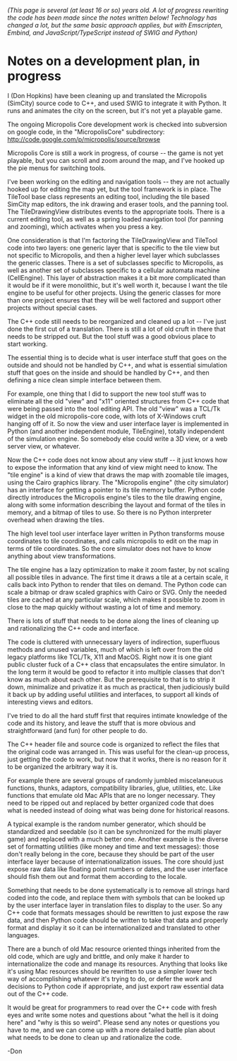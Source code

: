 _(This page is several (at least 16 or so) years old. A lot of progress rewriting the code has been made since the notes written below! Technology has changed a lot, but the same basic approach applies, but with Emscripten, Embind, and JavaScript/TypeScript instead of SWIG and Python)_

# Notes on a development plan, in progress #

I (Don Hopkins) have been cleaning up and translated the Micropolis (SimCity) source code to C++, and used SWIG to integrate it with Python.
It runs and animates the city on the screen, but it's not yet a playable game.

The ongoing Micropolis Core development work is checked into subversion on google code, in the "MicropolisCore" subdirectory: http://code.google.com/p/micropolis/source/browse

Micropolis Core is still a work in progress, of course -- the game is not yet playable, but you can scroll and zoom around the map, and I've hooked up the pie menus for switching tools.

I've been working on the editing and navigation tools -- they are not actually hooked up for editing the map yet, but the tool framework is in place.
The TileTool base class represents an editing tool, including the tile based SimCity map editors, the ink drawing and eraser tools, and the panning tool. The TileDrawingView distributes events to the appropriate tools. There is a current editing tool, as well as a spring loaded navigation tool (for panning and zooming), which activates when you press a key.

One consideration is that I'm factoring the TileDrawingView and TileTool code into two layers: one generic layer that is specific to the tile view but not specific to Micropolis, and then a higher level layer which subclasses the generic classes. There is a set of subclasses specific to Micropolis, as well as another set of subclasses specific to a cellular automata machine (CellEngine). This layer of abstraction makes it a bit more complicated than it would be if it were monolithic, but it's well worth it, because I want the tile engine to be useful for other projects. Using the generic classes for more than one project ensures that they will be well factored and support other projects without special cases.

The C++ code still needs to be reorganized and cleaned up a lot -- I've just done the first cut of a translation. There is still a lot of old cruft in there that needs to be stripped out. But the tool stuff was a good obvious place to start working.

The essential thing is to decide what is user interface stuff that goes on the outside and should not be handled by C++, and what is essential simulation stuff that goes on the inside and should be handled by C++, and then defining a nice clean simple interface between them.

For example, one thing that I did to support the new tool stuff was to eliminate all the old "view" and "x11" oriented structures from C++ code that were being passed into the tool editing API. The old "view" was a TCL/Tk widget in the old micropolis-core code, with lots of X-Windows cruft hanging off of it. So now the view and user interface layer is implemented in Python (and another independent module, TileEngine), totally independent of the simulation engine. So somebody else could write a 3D view, or a web server view, or whatever.

Now the C++ code does not know about any view stuff -- it just knows how to expose the information that any kind of view might need to know. The "tile engine" is a kind of view that draws the map with zoomable tile images, using the Cairo graphics library. The "Micropolis engine" (the city simulator) has an interface for getting a pointer to its tile memory buffer. Python code directly introduces the Micropolis engine's tiles to the tile drawing engine, along with some information describing the layout and format of the tiles in memory, and a bitmap of tiles to use. So there is no Python interpreter overhead when drawing the tiles.

The high level tool user interface layer written in Python transforms mouse coordinates to tile coordinates, and calls micropolis to edit on the map in terms of tile coordinates. So the core simulator does not have to know anything about view transformations.

The tile engine has a lazy optimization to make it zoom faster, by not scaling all possible tiles in advance. The first time it draws a tile at a certain scale, it calls back into Python to render that tiles on demand. The Python code can scale a bitmap or draw scaled graphics with Cairo or SVG. Only the needed tiles are cached at any particular scale, which makes it possible to zoom in close to the map quickly without wasting a lot of time and memory.

There is lots of stuff that needs to be done along the lines of cleaning up and rationalizing the C++ code and interface.

The code is cluttered with unnecessary layers of indirection, superfluous methods and unused variables, much of which is left over from the old legacy platforms like TCL/Tk, X11 and MacOS.
Right now it is one giant public cluster fuck of a C++ class that encapsulates the entire simulator. In the long term it would be good to refactor it into multiple classes that don't know as much about each other. But the prerequisite to that is to strip it down, minimalize and privatize it as much as practical, then judiciously build it back up by adding useful utilities and interfaces, to support all kinds of interesting views and editors.

I've tried to do all the hard stuff first that requires intimate knowledge of the code and its history, and leave the stuff that is more obvious and straightforward (and fun) for other people to do.

The C++ header file and source code is organized to reflect the files that the original code was arranged in. This was useful for the clean-up process, just getting the code to work, but now that it works, there is no reason for it to be organized the arbitrary way it is.

For example there are several groups of randomly jumbled miscelaneuous functions, thunks, adaptors, compatibility libraries, glue, utilities, etc. Like functions that emulate old Mac APIs that are no longer necessary. They need to be ripped out and replaced by better organized code that does what is needed instead of doing what was being done for historical reasons.

A typical example is the random number generator, which should be standardized and seedable (so it can be synchronized for the multi player game) and replaced with a much better one. Another example is the diverse set of formatting utilities (like money and time and text messages): those don't really belong in the core, because they should be part of the user interface layer because of internationalization issues. The core should just expose raw data like floating point numbers or dates, and the user interface should fish them out and format them according to the locale.

Something that needs to be done systematically is to remove all strings hard coded into the code, and replace them with symbols that can be looked up by the user interface layer in translation files to display to the user. So any C++ code that formats messages should be rewritten to just expose the raw data, and then Python code should be written to take that data and properly format and display it so it can be internationalized and translated to other languages.

There are a bunch of old Mac resource oriented things inherited from the old code, which are ugly and brittle, and only make it harder to internationalize the code and manage its resources. Anything that looks like it's using Mac resources should be rewritten to use a simpler lower tech way of accomplishing whatever it's trying to do, or defer the work and decisions to Python code if appropriate, and just export raw essential data out of the C++ code.

It would be great for programmers to read over the C++ code with fresh eyes and write some notes and questions about "what the hell is it doing here" and "why is this so weird". Please send any notes or questions you have to me, and we can come up with a more detailed battle plan about what needs to be done to clean up and rationalize the code.

-Don

